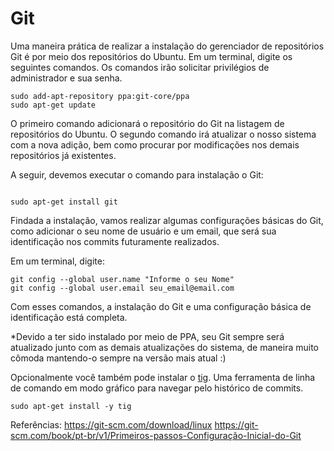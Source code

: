 # Git
Uma maneira prática de realizar a instalação do gerenciador de repositórios Git é por meio dos repositórios do Ubuntu. Em um terminal, digite os seguintes comandos. Os comandos irão solicitar privilégios de administrador e sua senha.

```shell
sudo add-apt-repository ppa:git-core/ppa
sudo apt-get update
```

O primeiro comando adicionará o repositório do Git na listagem de repositórios do Ubuntu. O segundo comando irá atualizar o nosso sistema com a nova adição, bem como procurar por modificações nos demais repositórios já existentes. 

A seguir, devemos executar o comando para instalação o Git:

```shell

sudo apt-get install git
```

Findada a instalação, vamos realizar algumas configurações básicas do Git, como adicionar o seu nome de usuário e um email, que será sua identificação nos commits futuramente realizados.

Em um terminal, digite:

```shell
git config --global user.name "Informe o seu Nome"
git config --global user.email seu_email@email.com
```

Com esses comandos, a instalação do Git e uma configuração básica de identificação está completa. 

*Devido a ter sido instalado por meio de PPA, seu Git sempre será atualizado junto com as demais atualizações do sistema, de maneira muito cômoda mantendo-o sempre na versão mais atual :)

Opcionalmente você também pode instalar o [tig](https://jonas.github.io/tig/doc/manual.html). Uma ferramenta de linha de comando em modo gráfico para navegar pelo histórico de commits.
```shell
sudo apt-get install -y tig
```

Referências:
https://git-scm.com/download/linux
https://git-scm.com/book/pt-br/v1/Primeiros-passos-Configuração-Inicial-do-Git